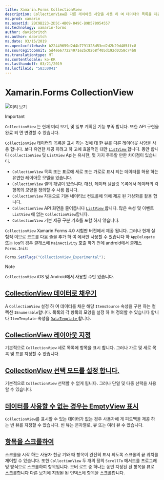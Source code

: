 ```yaml
---
title: Xamarin.Forms CollectionView
description: CollectionView은 다른 레이아웃 사양을 사용 하 여 데이터의 목록을 제공 하기 위한 유연 하 고 성능이 뛰어난 뷰입니다.
ms.prod: xamarin
ms.assetid: 2BC9B223-2D5C-4B09-849C-B9D578954557
ms.technology: xamarin-forms
author: davidbritch
ms.author: dabritch
ms.date: 03/15/2019
ms.openlocfilehash: b22449659d2d4b7791328d53ed2d2b29d405ffc8
ms.sourcegitcommit: 5d4e6677224971e2bc0268f405d192d0358c74b8
ms.translationtype: MT
ms.contentlocale: ko-KR
ms.lasthandoff: 03/21/2019
ms.locfileid: "58330041"
---
```

# <a name="xamarinforms-collectionview"></a>Xamarin.Forms CollectionView

![미리 보기](~/media/shared/preview.png)

> [!IMPORTANT]
> `CollectionView` 는 현재 미리 보기, 및 일부 계획된 기능 부족 합니다. 또한 API 구현을 완료 되 면 변경할 수 있습니다.

`CollectionView` 데이터의 목록을 표시 하는 것에 대 한 뷰를 다른 레이아웃 사양을 사용 합니다. 보다 유연한 제공 하려고 하 고에 효율적인 대안 [ `ListView` ](xref:Xamarin.Forms.ListView)합니다. 동안 합니다 `CollectionView` 및 `ListView` Api는 유사한, 몇 가지 주목할 만한 차이점이 있습니다.

- `CollectionView` 목록 또는 표로에 세로 또는 가로로 표시 되는 데이터를 허용 하는 유연한 레이아웃 모델을 있습니다.
- `CollectionView` 셀의 개념이 있습니다. 대신, 데이터 템플릿 목록에서 데이터의 각 항목의 모양을 정의할 수 사용 됩니다.
- `CollectionView` 자동으로 기본 네이티브 컨트롤에 의해 제공 된 가상화를 활용 합니다.
- `CollectionView` API 화면을 줄어듭니다 [ `ListView` ](xref:Xamarin.Forms.ListView)합니다. 많은 속성 및 이벤트 `ListView` 에 없는 `CollectionView`합니다.
- `CollectionView` 기본 제공 구분 기호를 포함 하지 않습니다.

`CollectionView` Xamarin.Forms 4.0 시험판 버전에서 제공 됩니다. 그러나 현재 실험적 이므로 코드를 다음 줄을 추가 하 여 에서만 사용할 수 있습니다 하 `AppDelegate` 또는 ios의 경우 클래스에 `MainActivity` 호출 하기 전에 android에서 클래스 `Forms.Init`:

```csharp
Forms.SetFlags("CollectionView_Experimental");
```

> [!NOTE]
> `CollectionView` iOS 및 Android에서 사용할 수만 있습니다.

## <a name="populate-collectionview-with-datapopulate-datamd"></a>[CollectionView 데이터로 채우기](populate-data.md)

A `CollectionView` 설정 하 여 데이터를 채운 해당 `ItemsSource` 속성을 구현 하는 컬렉션 `IEnumerable`합니다. 목록의 각 항목의 모양을 설정 하 여 정의할 수 있습니다 합니다 `ItemTemplate` 속성을 [ `DataTemplate` ](xref:Xamarin.Forms.DataTemplate)합니다.

## <a name="specify-collectionview-layoutlayoutmd"></a>[CollectionView 레이아웃 지정](layout.md)

기본적으로 `CollectionView` 세로 목록에 항목을 표시 합니다. 그러나 가로 및 세로 목록 및 표를 지정할 수 있습니다.

## <a name="set-collectionview-selection-modeselectionmd"></a>[CollectionView 선택 모드를 설정 합니다.](selection.md)

기본적으로 `CollectionView` 선택할 수 없게 됩니다. 그러나 단일 및 다중 선택을 사용할 수 있습니다.

## <a name="display-an-emptyview-when-data-is-unavailableemptyviewmd"></a>[데이터를 사용할 수 없는 경우는 EmptyView 표시](emptyview.md)

`CollectionView`를 표시할 수 있는 데이터가 없는 경우 사용자에 게 피드백을 제공 하는 빈 뷰를 지정할 수 있습니다. 빈 뷰는 문자열로, 뷰 또는 여러 뷰 수 있습니다.

## <a name="scroll-an-item-into-viewscrollingmd"></a>[항목을 스크롤하여](scrolling.md)

스크롤을 시작 하는 사용자 천공 기와 때 항목이 완전히 표시 되도록 스크롤의 끝 위치를 제어할 수 있습니다. 또한 `CollectionView` 두 개의 정의 `ScrollTo` 메서드를 프로그래밍 방식으로 스크롤하여 항목입니다. 오버 로드 중 하나는 동안 지정된 된 항목을 뷰로 스크롤합니다 다른 보기에 지정된 된 인덱스에 항목을 스크롤합니다.
